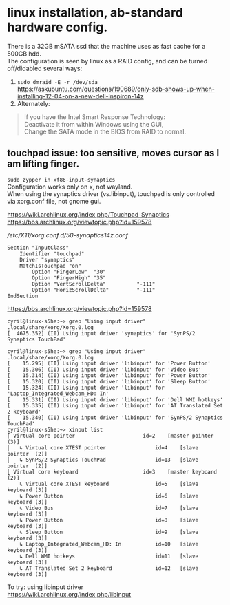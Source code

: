 # linux installation, ab-standard hardware config.  

There is a 32GB mSATA ssd that the machine uses as fast cache for a 500GB hdd.  
The configuration is seen by linux as a RAID config, and can be turned off/didabled several ways:  
1. `sudo dmraid -E -r /dev/sda`  
https://askubuntu.com/questions/190689/only-sdb-shows-up-when-installing-12-04-on-a-new-dell-inspiron-14z  
2. Alternately:  
> If you have the Intel Smart Response Technology:  
Deactivate it from within Windows using the GUI,  
Change the SATA mode in the BIOS from RAID to normal.  

## touchpad issue: too sensitive, moves cursor as I am lifting finger.  
`sudo zypper in xf86-input-synaptics`  
Configuration works only on x, not wayland.  
When using the synaptics driver (vs.libinput), touchpad is only controlled via xorg.conf file, not gnome gui.  

https://wiki.archlinux.org/index.php/Touchpad_Synaptics  
https://bbs.archlinux.org/viewtopic.php?id=159578  

_/etc/X11/xorg.conf.d/50-synaptics14z.conf_  
```
Section "InputClass"
    Identifier "touchpad"
    Driver "synaptics"
    MatchIsTouchpad "on"
        Option "FingerLow"	"30"
        Option "FingerHigh"	"35"
        Option "VertScrollDelta"          "-111"
        Option "HorizScrollDelta"         "-111"
EndSection
```

https://bbs.archlinux.org/viewtopic.php?id=159578  

`cyril@linux-s5he:~> grep "Using input driver" .local/share/xorg/Xorg.0.log `  
`[  4675.352] (II) Using input driver 'synaptics' for 'SynPS/2 Synaptics TouchPad'`  

```
cyril@linux-s5he:~> grep "Using input driver" .local/share/xorg/Xorg.0.log 
[    15.295] (II) Using input driver 'libinput' for 'Power Button'
[    15.306] (II) Using input driver 'libinput' for 'Video Bus'
[    15.314] (II) Using input driver 'libinput' for 'Power Button'
[    15.320] (II) Using input driver 'libinput' for 'Sleep Button'
[    15.324] (II) Using input driver 'libinput' for 'Laptop_Integrated_Webcam_HD: In'
[    15.331] (II) Using input driver 'libinput' for 'Dell WMI hotkeys'
[    15.335] (II) Using input driver 'libinput' for 'AT Translated Set 2 keyboard'
[    15.340] (II) Using input driver 'libinput' for 'SynPS/2 Synaptics TouchPad'
cyril@linux-s5he:~> xinput list
⎡ Virtual core pointer                    	id=2	[master pointer  (3)]
⎜   ↳ Virtual core XTEST pointer              	id=4	[slave  pointer  (2)]
⎜   ↳ SynPS/2 Synaptics TouchPad              	id=13	[slave  pointer  (2)]
⎣ Virtual core keyboard                   	id=3	[master keyboard (2)]
    ↳ Virtual core XTEST keyboard             	id=5	[slave  keyboard (3)]
    ↳ Power Button                            	id=6	[slave  keyboard (3)]
    ↳ Video Bus                               	id=7	[slave  keyboard (3)]
    ↳ Power Button                            	id=8	[slave  keyboard (3)]
    ↳ Sleep Button                            	id=9	[slave  keyboard (3)]
    ↳ Laptop_Integrated_Webcam_HD: In         	id=10	[slave  keyboard (3)]
    ↳ Dell WMI hotkeys                        	id=11	[slave  keyboard (3)]
    ↳ AT Translated Set 2 keyboard            	id=12	[slave  keyboard (3)]
```

To try: using libinput driver  
https://wiki.archlinux.org/index.php/libinput  

